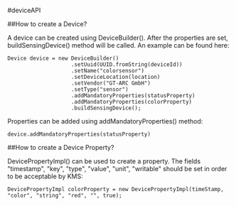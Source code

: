 #deviceAPI

##How to create a Device?

A device can be created using DeviceBuilder(). After the properties are set, buildSensingDevice() method
will be called. An example can be found here: 

    Device device = new DeviceBuilder()
                        .setUuid(UUID.fromString(deviceId))
                        .setName("colorsensor")
                        .setDeviceLocation(location)
                        .setVendor("GT-ARC GmbH")
                        .setType("sensor")
                        .addMandatoryProperties(statusProperty)
                        .addMandatoryProperties(colorProperty)
                        .buildSensingDevice();
                        
Properties can be added using addMandatoryProperties() method:

    device.addMandatoryProperties(statusProperty)            
    
##How to create a Device Property?

DevicePropertyImpl() can be used to create a property. The fields "timestamp", "key", "type", "value", "unit", "writable" should be set in order to be acceptable by KMS:

    DevicePropertyImpl colorProperty = new DevicePropertyImpl(timeStamp, "color", "string", "red", "", true);
             
             